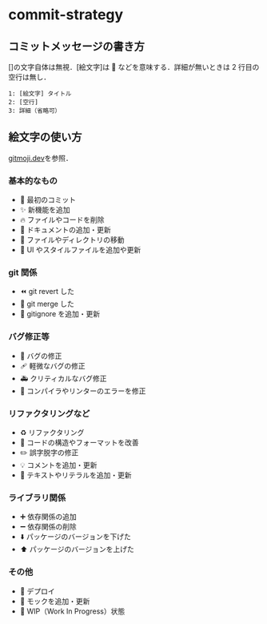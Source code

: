 # commit-strategy

## コミットメッセージの書き方

[]の文字自体は無視．[絵文字]は 🎉 などを意味する．詳細が無いときは 2 行目の空行は無し．

```
1: [絵文字] タイトル
2: [空行]
3: 詳細（省略可）
```

## 絵文字の使い方

[gitmoji.dev](https://gitmoji.dev/)を参照．

### 基本的なもの

- 🎉 最初のコミット
- ✨ 新機能を追加
- 🔥 ファイルやコードを削除
- 📝 ドキュメントの追加・更新
- 🚚 ファイルやディレクトリの移動
- 💄 UI やスタイルファイルを追加や更新

### git 関係

- ⏪️ git revert した
- 🔀 git merge した
- 🙈 gitignore を追加・更新

### バグ修正等

- 🐛 バグの修正
- 🩹 軽微なバグの修正
- 🚑️ クリティカルなバグ修正
- 🚨 コンパイラやリンターのエラーを修正

### リファクタリングなど

- ♻️ リファクタリング
- 🎨 コードの構造やフォーマットを改善
- ✏️ 誤字脱字の修正
- 💡 コメントを追加・更新
- 💬 テキストやリテラルを追加・更新

### ライブラリ関係

- ➕ 依存関係の追加
- ➖ 依存関係の削除
- ⬇️ パッケージのバージョンを下げた
- ⬆️ パッケージのバージョンを上げた

### その他

- 🚀 デプロイ
- 🤡 モックを追加・更新
- 🚧 WIP（Work In Progress）状態
